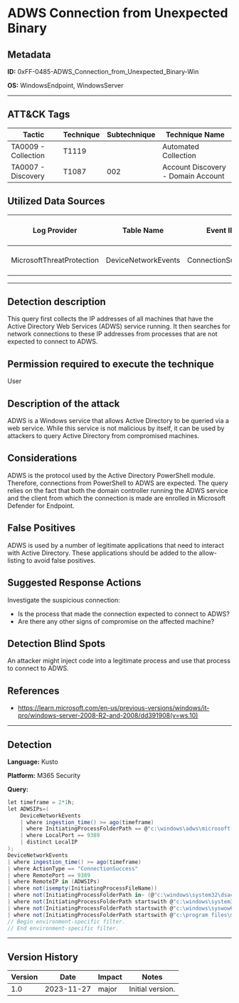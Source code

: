 # ADWS Connection from Unexpected Binary

## Metadata
**ID:** 0xFF-0485-ADWS_Connection_from_Unexpected_Binary-Win

**OS:** WindowsEndpoint, WindowsServer

---

## ATT&CK Tags

| Tactic | Technique | Subtechnique | Technique Name |
|---|---|---| --- |
| TA0009 - Collection | T1119 |  | Automated Collection|
| TA0007 - Discovery | T1087 | 002 | Account Discovery - Domain Account|

## Utilized Data Sources

| Log Provider | Table Name | Event ID | Event Name | ATT&CK Data Source | ATT&CK Data Component|
|---------|---------|---------|----------|---------|---------|
|MicrosoftThreatProtection|DeviceNetworkEvents|ConnectionSuccess||Network Traffic|Network Connection Creation|
---

## Detection description
This query first collects the IP addresses of all machines that have the Active Directory Web Services (ADWS) service running. It then searches for network connections to these IP addresses from processes that are not expected to connect to ADWS.



## Permission required to execute the technique
User


## Description of the attack
ADWS is a Windows service that allows Active Directory to be queried via a web service. While this service is not
malicious by itself, it can be used by attackers to query Active Directory from compromised machines.


## Considerations
ADWS is the protocol used by the Active Directory PowerShell module. Therefore, connections from PowerShell to ADWS are expected.
The query relies on the fact that both the domain controller running the ADWS service and the client from which the connection is
made are enrolled in Microsoft Defender for Endpoint.


## False Positives
ADWS is used by a number of legitimate applications that need to interact with Active Directory. These applications should be added to the allow-listing to avoid false positives.


## Suggested Response Actions
Investigate the suspicious connection:
* Is the process that made the connection expected to connect to ADWS?
* Are there any other signs of compromise on the affected machine?


## Detection Blind Spots
An attacker might inject code into a legitimate process and use that process to connect to ADWS.


## References
* https://learn.microsoft.com/en-us/previous-versions/windows/it-pro/windows-server-2008-R2-and-2008/dd391908(v=ws.10)

---
## Detection

**Language:** Kusto

**Platform:** M365 Security

**Query:**
```C#
let timeframe = 2*1h;
let ADWSIPs=(
    DeviceNetworkEvents
    | where ingestion_time() >= ago(timeframe)
    | where InitiatingProcessFolderPath == @"c:\windows\adws\microsoft.activedirectory.webservices.exe"
    | where LocalPort == 9389
    | distinct LocalIP
);
DeviceNetworkEvents
| where ingestion_time() >= ago(timeframe)
| where ActionType == "ConnectionSuccess"
| where RemotePort == 9389
| where RemoteIP in (ADWSIPs)
| where not(isempty(InitiatingProcessFileName))
| where not(InitiatingProcessFolderPath in~ (@"c:\windows\system32\dsac.exe", @"c:\program files\powershell\7\pwsh.exe"))
| where not(InitiatingProcessFolderPath startswith @"c:\windows\system32\windowspowershell\")
| where not(InitiatingProcessFolderPath startswith @"c:\windows\syswow64\windowspowershell\")
| where not(InitiatingProcessFolderPath startswith @"c:\program files\microsoft monitoring agent\")
// Begin environment-specific filter.
// End environment-specific filter.
```

---

## Version History
| Version | Date | Impact | Notes |
|---------|------|--------|------|
| 1.0  | 2023-11-27| major | Initial version. |